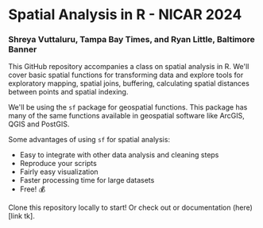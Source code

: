 # Spatial Analysis in R - NICAR 2024
### Shreya Vuttaluru, Tampa Bay Times, and Ryan Little, Baltimore Banner

This GitHub repository accompanies a class on spatial analysis in R. We'll cover basic spatial functions for transforming data and explore tools for exploratory mapping, spatial joins, buffering, calculating spatial distances between points and spatial indexing.

We'll be using the `sf` package for geospatial functions. This package has many of the same functions available in geospatial software like ArcGIS, QGIS and PostGIS. 

Some advantages of using `sf` for spatial analysis: 

* Easy to integrate with other data analysis and cleaning steps 
* Reproduce your scripts
* Fairly easy visualization
* Faster processing time for large datasets
* Free! 💰

Clone this repository locally to start! Or check out or documentation (here)[link tk].